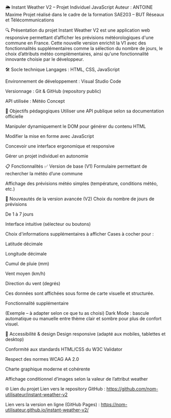 🌦️ Instant Weather V2 – Projet Individuel JavaScript
Auteur : ANTOINE Maxime 
Projet réalisé dans le cadre de la formation SAE203 – BUT Réseaux et Télécommunications

🔍 Présentation du projet
Instant Weather V2 est une application web responsive permettant d’afficher les prévisions météorologiques d'une commune en France. Cette nouvelle version enrichit la V1 avec des fonctionnalités supplémentaires comme la sélection du nombre de jours, le choix d’attributs météo complémentaires, ainsi qu'une fonctionnalité innovante choisie par le développeur.

🛠️ Socle technique
Langages : HTML, CSS, JavaScript

Environnement de développement : Visual Studio Code

Versionnage : Git & GitHub (repository public)

API utilisée : Météo Concept

🎯 Objectifs pédagogiques
Utiliser une API publique selon sa documentation officielle

Manipuler dynamiquement le DOM pour générer du contenu HTML

Modifier la mise en forme avec JavaScript

Concevoir une interface ergonomique et responsive

Gérer un projet individuel en autonomie

📋 Fonctionnalités
✅ Version de base (V1)
Formulaire permettant de rechercher la météo d’une commune

Affichage des prévisions météo simples (température, conditions météo, etc.)

🚀 Nouveautés de la version avancée (V2)
Choix du nombre de jours de prévisions

De 1 à 7 jours

Interface intuitive (sélecteur ou boutons)

Choix d'informations supplémentaires à afficher
Cases à cocher pour :

Latitude décimale

Longitude décimale

Cumul de pluie (mm)

Vent moyen (km/h)

Direction du vent (degrés)

Ces données sont affichées sous forme de carte visuelle et structurée.

Fonctionnalité supplémentaire

(Exemple – à adapter selon ce que tu as choisi)
Dark Mode : bascule automatique ou manuelle entre thème clair et sombre pour plus de confort visuel.

📱 Accessibilité & design
Design responsive (adapté aux mobiles, tablettes et desktop)

Conformité aux standards HTML/CSS du W3C Validator

Respect des normes WCAG AA 2.0

Charte graphique moderne et cohérente

Affichage conditionnel d’images selon la valeur de l’attribut weather

🌐 Lien du projet
Lien vers le repository GitHub : https://github.com/nom-utilisateur/instant-weather-v2

Lien vers la version en ligne (GitHub Pages) : https://nom-utilisateur.github.io/instant-weather-v2/

